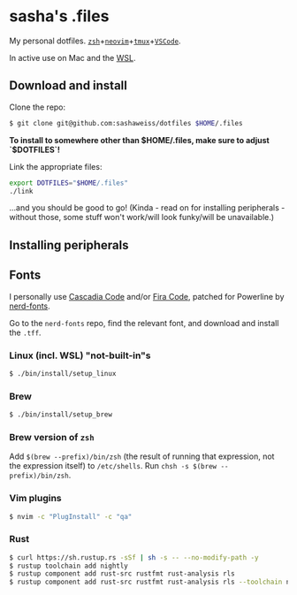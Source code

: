 # sasha's .files

My personal dotfiles. [`zsh`](https://www.zsh.org)+[`neovim`](https://neovim.io)+[`tmux`](https://github.com/tmux/tmux)+[`VSCode`](https://github.com/microsoft/vscode).

In active use on Mac and the [WSL](https://docs.microsoft.com/en-us/windows/wsl/faq).

## Download and install

Clone the repo:

```sh
$ git clone git@github.com:sashaweiss/dotfiles $HOME/.files
```

**To install to somewhere other than $HOME/.files, make sure to adjust `$DOTFILES`!**

Link the appropriate files:

```sh
export DOTFILES="$HOME/.files"
./link
```

...and you should be good to go! (Kinda - read on for installing peripherals - without those, some stuff won't work/will look funky/will be unavailable.)

## Installing peripherals

## Fonts

I personally use [Cascadia Code](https://github.com/microsoft/cascadia-code) and/or [Fira Code](https://github.com/tonsky/FiraCode), patched for Powerline by [nerd-fonts](https://github.com/ryanoasis/nerd-fonts).

Go to the `nerd-fonts` repo, find the relevant font, and download and install the `.tff`.

### Linux (incl. WSL) "not-built-in"s

```sh
$ ./bin/install/setup_linux
```

### Brew

```sh
$ ./bin/install/setup_brew
```

### Brew version of `zsh`

Add `$(brew --prefix)/bin/zsh` (the result of running that expression, not the expression itself) to `/etc/shells`. Run `chsh -s $(brew --prefix)/bin/zsh`.

### Vim plugins

```sh
$ nvim -c "PlugInstall" -c "qa"
```

### Rust

```sh
$ curl https://sh.rustup.rs -sSf | sh -s -- --no-modify-path -y
$ rustup toolchain add nightly
$ rustup component add rust-src rustfmt rust-analysis rls
$ rustup component add rust-src rustfmt rust-analysis rls --toolchain nightly
```

